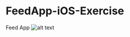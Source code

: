 # FeedApp-iOS-Exercise
Feed App
![alt text](https://github.com/komz78/iosExerciseTest/blob/master/FeedApp.png?raw=true)


